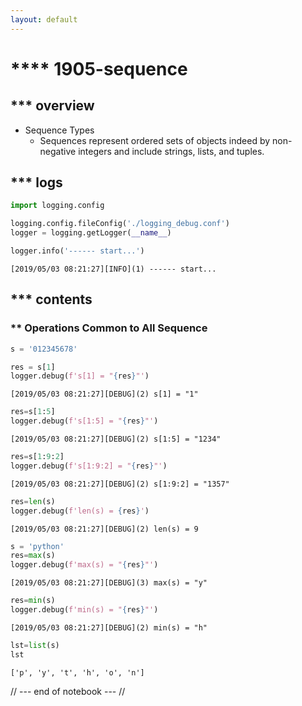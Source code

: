 ```yaml
---
layout: default
---
```

# **** 1905-sequence

## *** overview 

- Sequence Types
  + Sequences represent ordered sets of objects indeed by non-negative integers and include strings, lists, and tuples.

## *** logs 


```python
import logging.config
```


```python
logging.config.fileConfig('./logging_debug.conf')
logger = logging.getLogger(__name__)
```


```python
logger.info('------ start...')
```

    [2019/05/03 08:21:27][INFO](1) ------ start...
    

## *** contents 

### ** Operations Common to All Sequence 


```python
s = '012345678'
```


```python
res = s[1]
logger.debug(f's[1] = "{res}"')
```

    [2019/05/03 08:21:27][DEBUG](2) s[1] = "1"
    


```python
res=s[1:5]
logger.debug(f's[1:5] = "{res}"')
```

    [2019/05/03 08:21:27][DEBUG](2) s[1:5] = "1234"
    


```python
res=s[1:9:2]
logger.debug(f's[1:9:2] = "{res}"')
```

    [2019/05/03 08:21:27][DEBUG](2) s[1:9:2] = "1357"
    


```python
res=len(s)
logger.debug(f'len(s) = {res}')
```

    [2019/05/03 08:21:27][DEBUG](2) len(s) = 9
    


```python
s = 'python'
res=max(s)
logger.debug(f'max(s) = "{res}"')
```

    [2019/05/03 08:21:27][DEBUG](3) max(s) = "y"
    


```python
res=min(s)
logger.debug(f'min(s) = "{res}"')
```

    [2019/05/03 08:21:27][DEBUG](2) min(s) = "h"
    


```python
lst=list(s)
lst
```




    ['p', 'y', 't', 'h', 'o', 'n']



// --- end of notebook --- //
